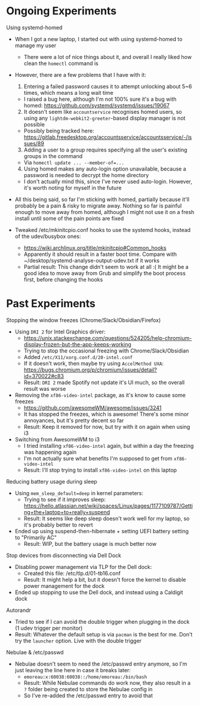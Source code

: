 # Ongoing Experiments

Using systemd-homed

* When I got a new laptop, I started out with using systemd-homed to manage my user
  * There were a lot of nice things about it, and overall I really liked how clean the `homectl` command is
* However, there are a few problems that I have with it:

  1. Entering a failed password causes it to attempt unlocking about 5~6 times, which means a long wait time
    * I raised a bug here, although I'm not 100% sure it's a bug with homed: https://github.com/systemd/systemd/issues/19067

  2. It doesn't seem like `accountservice` recognises homed users, so using any `lightdm-webkit2-greeter`-based display manager is not possible
    * Possibly being tracked here: https://gitlab.freedesktop.org/accountsservice/accountsservice/-/issues/89

  3. Adding a user to a group requires specifying all the user's existing groups in the command
    * Via `homectl update ... --member-of=...`

  4. Using homed makes any auto-login option unavailable, because a password is needed to decrypt the home directory
    * I don't actually mind this, since I've never used auto-login. However, it's worth noting for myself in the future

* All this being said, so far I'm sticking with homed, partially because it'll probably be a pain & risky to migrate away.
  Nothing so far is painful enough to move away from homed, although I might not use it on a fresh install until some of the pain points are fixed

* Tweaked /etc/mkinitcpio.conf hooks to use the systemd hooks, instead of the udev/busybox ones:
  * https://wiki.archlinux.org/title/mkinitcpio#Common_hooks
  * Apparently it should result in a faster boot time. Compare with ~/desktop/systemd-analyse-output-udev.txt if it works
  * Partial result: This change didn't seem to work at all :( It might be a good idea to move away from Grub and simplify the boot process first, before changing the hooks

# Past Experiments

Stopping the window freezes (Chrome/Slack/Obsidian/Firefox)

* Using `DRI 2` for Intel Graphics driver:
  * https://unix.stackexchange.com/questions/524205/help-chromium-display-frozen-but-the-app-keeps-working
  * Trying to stop the occasional freezing with Chrome/Slack/Obsidian
  * Added `/etc/X11/xorg.conf.d/20-intel.conf`
  * If it doesn't work, then maybe try using `AccelMethod UXA`: https://bugs.chromium.org/p/chromium/issues/detail?id=370022#c83
  * Result: `DRI 2` made Spotify not update it's UI much, so the overall result was worse
* Removing the `xf86-video-intel` package, as it's know to cause some freezes
  * https://github.com/awesomeWM/awesome/issues/3241
  * It has stopped the freezes, which is awesome! There's some minor annoyances, but it's pretty decent so far
  * Result: Keep it removed for now, but try with it on again when using i3
* Switching from AwesomeWM to i3
  * I tried installing `xf86-video-intel` again, but within a day the freezing was happening again
  * I'm not actually sure what benefits I'm supposed to get from `xf86-video-intel`
  * Result: I'll stop trying to install `xf86-video-intel` on this laptop

Reducing battery usage during sleep

* Using `mem_sleep_default=deep` in kernel parameters:
  * Trying to see if it improves sleep: https://hello.atlassian.net/wiki/spaces/Linux/pages/1177109787/Getting+the+laptop+to+really+suspend
  * Result: It seems like deep sleep doesn't work well for my laptop, so it's probably better to revert
* Ended up using suspend-then-hibernate + setting UEFI battery setting to "Primarily AC"
  * Result: WIP, but the battery usage is much better now

Stop devices from disconnecting via Dell Dock

* Disabling power management via TLP for the Dell dock:
  * Created this file: /etc/tlp.d/01-tb16.conf
  * Result: It might help a bit, but it doesn't force the kernel to disable power management for the dock
* Ended up stopping to use the Dell dock, and instead using a Caldigit dock

Autorandr

* Tried to see if I can avoid the double trigger when plugging in the dock (1 udev trigger per monitor)
* Result: Whatever the default setup is via `pacman` is the best for me. Don't try the `launcher` option. Live with the double trigger

Nebulae & /etc/passwd

* Nebulae doesn't seem to need the /etc/passwd entry anymore, so I'm just leaving the line here in case it breaks later:
  * `emoreau:x:60038:60038::/home/emoreau:/bin/bash`
  * Result: While Nebulae commands do work now, they also result in a `?` folder being created to store the Nebulae config in
  * So I've re-added the /etc/passwd entry to avoid that
